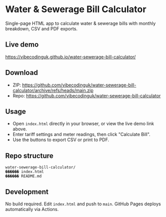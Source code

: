 # Water & Sewerage Bill Calculator

Single-page HTML app to calculate water & sewerage bills with monthly breakdown, CSV and PDF exports.

## Live demo
https://vibecodinguk.github.io/water-sewerage-bill-calculator/

## Download
- ZIP: https://github.com/vibecodinguk/water-sewerage-bill-calculator/archive/refs/heads/main.zip
- Repo: https://github.com/vibecodinguk/water-sewerage-bill-calculator

## Usage
- Open `index.html` directly in your browser, or view the live demo link above.
- Enter tariff settings and meter readings, then click "Calculate Bill".
- Use the buttons to export CSV or print to PDF.

## Repo structure
```
water-sewerage-bill-calculator/
������ index.html
������ README.md
```

## Development
No build required. Edit `index.html` and push to `main`. GitHub Pages deploys automatically via Actions.
